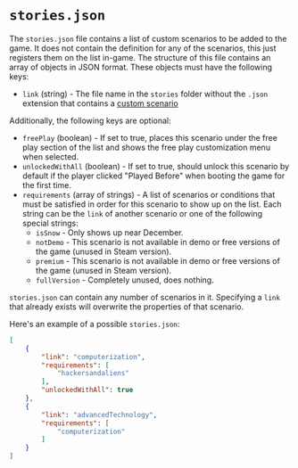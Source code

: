 # `stories.json`

The `stories.json` file contains a list of custom scenarios to be added to the game. It does not contain the definition for any of the scenarios, this just registers them on the list in-game. The structure of this file contains an array of objects in JSON format. These objects must have the following keys:

- `link` (string) - The file name in the `stories` folder without the `.json` extension that contains a [custom scenario](CustomScenarioJSON.html)

Additionally, the following keys are optional:

- `freePlay` (boolean) - If set to true, places this scenario under the free play section of the list and shows the free play customization menu when selected.
- `unlockedWithAll` (boolean) - If set to true, should unlock this scenario by default if the player clicked "Played Before" when booting the game for the first time.
- `requirements` (array of strings) - A list of scenarios or conditions that must be satisfied in order for this scenario to show up on the list. Each string can be the `link` of another scenario or one of the following special strings:
	- `isSnow` - Only shows up near December.
	- `notDemo` - This scenario is not available in demo or free versions of the game (unused in Steam version).
	- `premium` - This scenario is not available in demo or free versions of the game (unused in Steam version).
	- `fullVersion` - Completely unused, does nothing.

`stories.json` can contain any number of scenarios in it. Specifying a `link` that already exists will overwrite the properties of that scenario.

Here's an example of a possible `stories.json`:

```json
[
	{
		"link": "computerization",
		"requirements": [
			"hackersandaliens"
		],
		"unlockedWithAll": true
	},
	{
		"link": "advancedTechnology",
		"requirements": [
			"computerization"
		]
	}
]
```